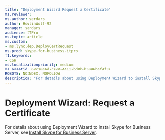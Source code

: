 ```yaml
---
title: "Deployment Wizard Request a Certificate"
ms.reviewer: 
ms.author: serdars
author: HowlinWolf-92
manager: serdars
audience: ITPro
ms.topic: article
ms.custom:
- ms.lync.dep.DeployCertRequest
ms.prod: skype-for-business-itpro
f1.keywords:
- CSH
ms.localizationpriority: medium
ms.assetid: 68c2046d-c988-4411-bd8b-b3096b4f4f3e
ROBOTS: NOINDEX, NOFOLLOW
description: "For details about using Deployment Wizard to install Skype for Business Server, see Install Skype for Business Server."
---
```


# Deployment Wizard: Request a Certificate
 
For details about using Deployment Wizard to install Skype for Business Server, see [Install Skype for Business Server](../../../deploy/install/install.md).
  

